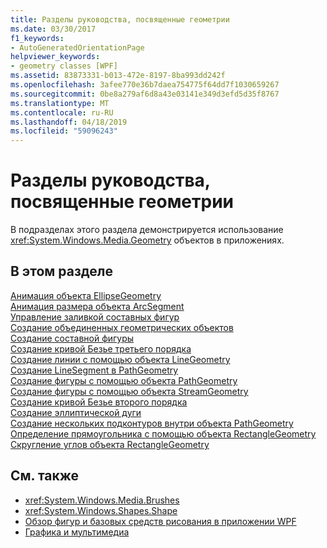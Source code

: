 ```yaml
---
title: Разделы руководства, посвященные геометрии
ms.date: 03/30/2017
f1_keywords:
- AutoGeneratedOrientationPage
helpviewer_keywords:
- geometry classes [WPF]
ms.assetid: 83873331-b013-472e-8197-8ba993dd242f
ms.openlocfilehash: 3afee770e36b7daea754775f64dd7f1030659267
ms.sourcegitcommit: 0be8a279af6d8a43e03141e349d3efd5d35f8767
ms.translationtype: MT
ms.contentlocale: ru-RU
ms.lasthandoff: 04/18/2019
ms.locfileid: "59096243"
---
```

# <a name="geometries-how-to-topics"></a>Разделы руководства, посвященные геометрии
В подразделах этого раздела демонстрируется использование <xref:System.Windows.Media.Geometry> объектов в приложениях.  
  
## <a name="in-this-section"></a>В этом разделе  
 [Анимация объекта EllipseGeometry](how-to-animate-an-ellipsegeometry.md)  
 [Анимация размера объекта ArcSegment](how-to-animate-the-size-of-an-arcsegment.md)  
 [Управление заливкой составных фигур](how-to-control-the-fill-of-a-composite-shape.md)  
 [Создание объединенных геометрических объектов](how-to-create-a-combined-geometry.md)  
 [Создание составной фигуры](how-to-create-a-composite-shape.md)  
 [Создание кривой Безье третьего порядка](how-to-create-a-cubic-bezier-curve.md)  
 [Создание линии с помощью объекта LineGeometry](how-to-create-a-line-using-a-linegeometry.md)  
 [Создание LineSegment в PathGeometry](how-to-create-a-linesegment-in-a-pathgeometry.md)  
 [Создание фигуры с помощью объекта PathGeometry](how-to-create-a-shape-by-using-a-pathgeometry.md)  
 [Создание фигуры с помощью объекта StreamGeometry](how-to-create-a-shape-using-a-streamgeometry.md)  
 [Создание кривой Безье второго порядка](how-to-create-a-quadratic-bezier-curve.md)  
 [Создание эллиптической дуги](how-to-create-an-elliptical-arc.md)  
 [Создание нескольких подконтуров внутри объекта PathGeometry](how-to-create-multiple-subpaths-within-a-pathgeometry.md)  
 [Определение прямоугольника с помощью объекта RectangleGeometry](how-to-define-a-rectangle-using-a-rectanglegeometry.md)  
 [Скругление углов объекта RectangleGeometry](how-to-round-the-corners-of-a-rectanglegeometry.md)  
  
## <a name="see-also"></a>См. также

- <xref:System.Windows.Media.Brushes>
- <xref:System.Windows.Shapes.Shape>
- [Обзор фигур и базовых средств рисования в приложении WPF](shapes-and-basic-drawing-in-wpf-overview.md)
- [Графика и мультимедиа](index.md)
